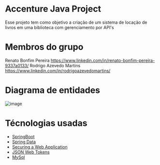 # Accenture Java Project
Esse projeto tem como objetivo a criação de um sistema de locação de livros em uma biblioteca com gerenciamento por API's

# Membros do grupo
Renato Bonfim Pereira https://www.linkedin.com/in/renato-bonfim-pereira-9337a0133/
Rodrigo Azevedo Martins https://www.linkedin.com/in/rodrigoazevedomartins/

# Diagrama de entidades
![image](https://user-images.githubusercontent.com/81447934/113603782-bda5ae00-961a-11eb-889d-dccc0214ca95.png)

# Técnologias usadas
- [SpringBoot](https://spring.io/projects/spring-boot#)
- [Spring Data](https://spring.io/projects/spring-data-jpa#)
- [Securing a Web Application](https://spring.io/guides/gs/securing-web/#)
- [JSON Web Tokens](https://jwt.io/#)
- [MySql](https://www.mysql.com/#)


